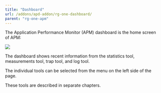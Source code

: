 ```yaml
---
title: "Dashboard"
url: /addons/apd-addon/rg-one-dashboard/
parent: "rg-one-apm"
---
```

The Application Performance Monitor (APM) dashboard is the home screen of APM:

 ![](/attachments/addons/apd-addon//rg-apd/rg-one-apm/rg-one-dashboard/Dashboard.png)

The dashboard shows recent information from the statistics tool, measurements tool, trap tool, and log tool.

The individual tools can be selected from the menu on the left side of the page.

These tools are described in separate chapters.
